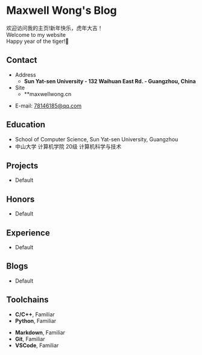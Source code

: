 # Maxwell Wong's Blog

欢迎访问我的主页!新年快乐，虎年大吉！<br />
Welcome to my website <br/>
Happy year of the tiger!🐯


<!-- .slide -->

## Contact

- Address
  - **Sun Yat-sen University - 132 Waihuan East Rd. - Guangzhou, China**
- Site
  - **maxwellwong.cn
<!-- .slide vertical=true -->

- E-mail: 78146185@qq.com


<!-- .slide -->

## Education

<!-- .slide vertical=true -->

- School of Computer Science, Sun Yat-sen University, Guangzhou
- 中山大学 计算机学院 20级 计算机科学与技术
<!-- .slide -->


## Projects

<!-- .slide vertical=true -->

- Default
<!-- .slide -->

## Honors

<!-- .slide vertical=true -->
- Default

<!-- .slide -->

## Experience

<!-- .slide vertical=true -->
- Default

<!-- .slide -->

## Blogs

<!-- .slide vertical=true -->  
- Default

<!-- .slide -->

## Toolchains

<!-- .slide vertical=true -->

- **C/C++**, Familiar
- **Python**, Familiar

<!-- .slide vertical=true -->

- **Markdown**, Familiar
- **Git**, Familiar
- **VSCode**, Familiar
